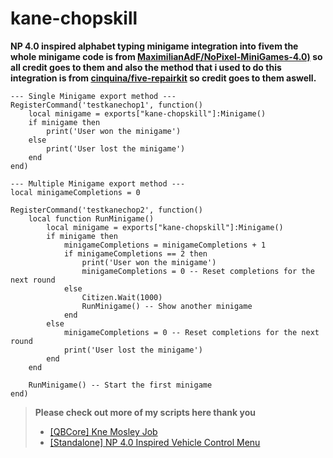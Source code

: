 # kane-chopskill
**NP 4.0 inspired alphabet typing minigame integration into fivem the whole minigame code is from [MaximilianAdF/NoPixel-MiniGames-4.0)](https://github.com/MaximilianAdF/NoPixel-MiniGames-4.0) so all credit goes to them and also the method that i used to do this integration is from [cinquina/five-repairkit](https://github.com/cinquina/five-repairkit/tree/main) so credit goes to them aswell.**

```
--- Single Minigame export method ---
RegisterCommand('testkanechop1', function() 
    local minigame = exports["kane-chopskill"]:Minigame()
    if minigame then 
        print('User won the minigame')
    else
        print('User lost the minigame')
    end
end)
```

```
--- Multiple Minigame export method ---
local minigameCompletions = 0

RegisterCommand('testkanechop2', function() 
    local function RunMinigame()
        local minigame = exports["kane-chopskill"]:Minigame()
        if minigame then 
            minigameCompletions = minigameCompletions + 1
            if minigameCompletions == 2 then
                print('User won the minigame')
                minigameCompletions = 0 -- Reset completions for the next round
            else
                Citizen.Wait(1000)
                RunMinigame() -- Show another minigame
            end
        else
            minigameCompletions = 0 -- Reset completions for the next round
            print('User lost the minigame')
        end
    end

    RunMinigame() -- Start the first minigame
end)
```

>**Please check out more of my scripts here thank you**
>* [[QBCore] Kne Mosley Job](https://forum.cfx.re/t/qbcore-kne-mosley-job/5220135)
>* [[Standalone] NP 4.0 Inspired Vehicle Control Menu](https://forum.cfx.re/t/standalone-inspired-vehicle-control-menu/5206672)
